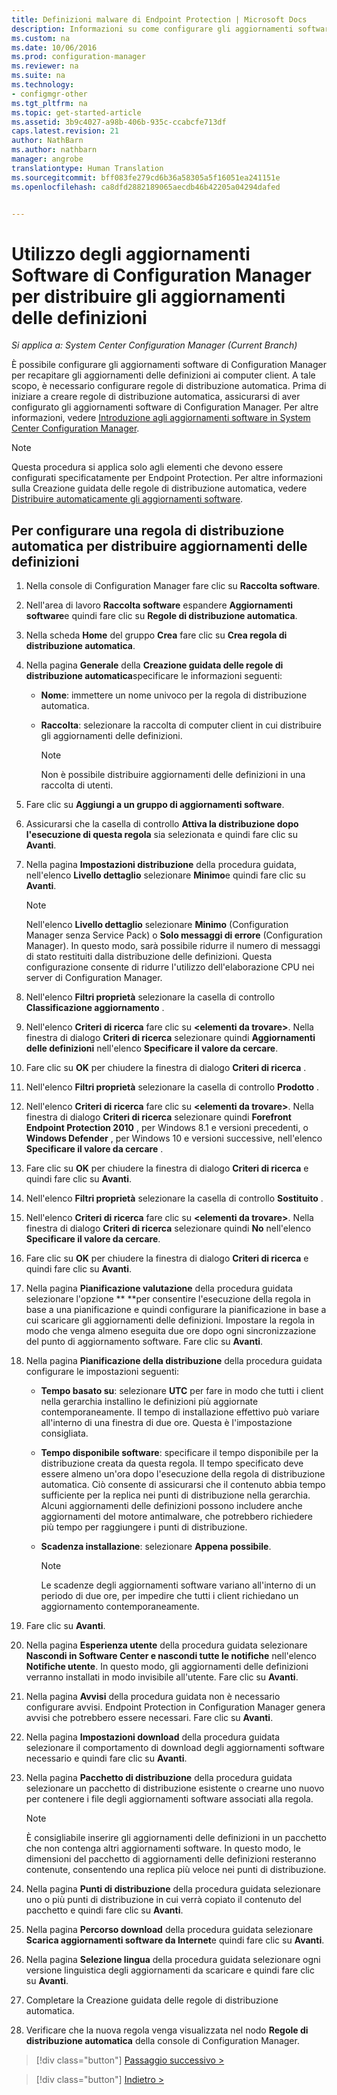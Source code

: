 ```yaml
---
title: Definizioni malware di Endpoint Protection | Microsoft Docs
description: Informazioni su come configurare gli aggiornamenti software di Configuration Manager per recapitare gli aggiornamenti delle definizioni ai computer client.
ms.custom: na
ms.date: 10/06/2016
ms.prod: configuration-manager
ms.reviewer: na
ms.suite: na
ms.technology:
- configmgr-other
ms.tgt_pltfrm: na
ms.topic: get-started-article
ms.assetid: 3b9c4027-a98b-406b-935c-ccabcfe713df
caps.latest.revision: 21
author: NathBarn
ms.author: nathbarn
manager: angrobe
translationtype: Human Translation
ms.sourcegitcommit: bff083fe279cd6b36a58305a5f16051ea241151e
ms.openlocfilehash: ca8dfd2882189065aecdb46b42205a04294dafed


---
```


#  <a name="using-configuration-manager-software-updates-to-deliver-definition-updates"></a>Utilizzo degli aggiornamenti Software di Configuration Manager per distribuire gli aggiornamenti delle definizioni

*Si applica a: System Center Configuration Manager (Current Branch)*


 È possibile configurare gli aggiornamenti software di Configuration Manager per recapitare gli aggiornamenti delle definizioni ai computer client. A tale scopo, è necessario configurare regole di distribuzione automatica. Prima di iniziare a creare regole di distribuzione automatica, assicurarsi di aver configurato gli aggiornamenti software di Configuration Manager. Per altre informazioni, vedere [Introduzione agli aggiornamenti software in System Center Configuration Manager](/sccm/sum/understand/software-updates-introduction).

> [!NOTE]
>  Questa procedura si applica solo agli elementi che devono essere configurati specificatamente per Endpoint Protection. Per altre informazioni sulla Creazione guidata delle regole di distribuzione automatica, vedere [Distribuire automaticamente gli aggiornamenti software](/sccm/sum/deploy-use/automatically-deploy-software-updates).

## <a name="to-configure-an-automatic-deployment-rule-to-deliver-definition-updates"></a>Per configurare una regola di distribuzione automatica per distribuire aggiornamenti delle definizioni

1.  Nella console di Configuration Manager fare clic su **Raccolta software**.

2.  Nell'area di lavoro **Raccolta software** espandere **Aggiornamenti software**e quindi fare clic su **Regole di distribuzione automatica**.

3.  Nella scheda **Home** del gruppo **Crea** fare clic su **Crea regola di distribuzione automatica**.

4.  Nella pagina **Generale** della **Creazione guidata delle regole di distribuzione automatica**specificare le informazioni seguenti:

    -   **Nome**: immettere un nome univoco per la regola di distribuzione automatica.

    -   **Raccolta**: selezionare la raccolta di computer client in cui distribuire gli aggiornamenti delle definizioni.

        > [!NOTE]
        >  Non è possibile distribuire aggiornamenti delle definizioni in una raccolta di utenti.

5.  Fare clic su **Aggiungi a un gruppo di aggiornamenti software**.

6.  Assicurarsi che la casella di controllo  **Attiva la distribuzione dopo l'esecuzione di questa regola** sia selezionata e quindi fare clic su **Avanti**.

7.  Nella pagina **Impostazioni distribuzione** della procedura guidata, nell'elenco **Livello dettaglio** selezionare **Minimo**e quindi fare clic su **Avanti**.

    > [!NOTE]
    >  Nell'elenco **Livello dettaglio** selezionare **Minimo** (Configuration Manager senza Service Pack) o **Solo messaggi di errore** (Configuration Manager). In questo modo, sarà possibile ridurre il numero di messaggi di stato restituiti dalla distribuzione delle definizioni. Questa configurazione consente di ridurre l'utilizzo dell'elaborazione CPU nei server di Configuration Manager.

8.  Nell'elenco **Filtri proprietà** selezionare la casella di controllo **Classificazione aggiornamento** .

9. Nell'elenco **Criteri di ricerca** fare clic su **<elementi da trovare\>**. Nella finestra di dialogo **Criteri di ricerca** selezionare quindi **Aggiornamenti delle definizioni** nell'elenco **Specificare il valore da cercare**.

10. Fare clic su **OK** per chiudere la finestra di dialogo **Criteri di ricerca** .

11. Nell'elenco **Filtri proprietà** selezionare la casella di controllo **Prodotto** .

12. Nell'elenco **Criteri di ricerca** fare clic su **<elementi da trovare\>**. Nella finestra di dialogo **Criteri di ricerca** selezionare quindi **Forefront Endpoint Protection 2010** , per Windows 8.1 e versioni precedenti, o **Windows Defender** , per Windows 10 e versioni successive, nell'elenco **Specificare il valore da cercare** .

13. Fare clic su **OK** per chiudere la finestra di dialogo **Criteri di ricerca** e quindi fare clic su **Avanti**.

14. Nell'elenco **Filtri proprietà** selezionare la casella di controllo **Sostituito** .

15. Nell'elenco **Criteri di ricerca** fare clic su **<elementi da trovare\>**. Nella finestra di dialogo **Criteri di ricerca** selezionare quindi **No** nell'elenco **Specificare il valore da cercare**.

16. Fare clic su **OK** per chiudere la finestra di dialogo **Criteri di ricerca** e quindi fare clic su **Avanti**.

17. Nella pagina **Pianificazione valutazione** della procedura guidata selezionare l'opzione ** **per consentire l'esecuzione della regola in base a una pianificazione e quindi configurare la pianificazione in base a cui scaricare gli aggiornamenti delle definizioni. Impostare la regola in modo che venga almeno eseguita due ore dopo ogni sincronizzazione del punto di aggiornamento software. Fare clic su **Avanti**.

18. Nella pagina **Pianificazione della distribuzione** della procedura guidata configurare le impostazioni seguenti:

    -   **Tempo basato su**: selezionare **UTC** per fare in modo che tutti i client nella gerarchia installino le definizioni più aggiornate contemporaneamente. Il tempo di installazione effettivo può variare all'interno di una finestra di due ore. Questa è l'impostazione consigliata.

    -   **Tempo disponibile software**: specificare il tempo disponibile per la distribuzione creata da questa regola. Il tempo specificato deve essere almeno un'ora dopo l'esecuzione della regola di distribuzione automatica. Ciò consente di assicurarsi che il contenuto abbia tempo sufficiente per la replica nei punti di distribuzione nella gerarchia. Alcuni aggiornamenti delle definizioni possono includere anche aggiornamenti del motore antimalware, che potrebbero richiedere più tempo per raggiungere i punti di distribuzione.

    -   **Scadenza installazione**: selezionare **Appena possibile**.

        > [!NOTE]
        >  Le scadenze degli aggiornamenti software variano all'interno di un periodo di due ore, per impedire che tutti i client richiedano un aggiornamento contemporaneamente.

19. Fare clic su **Avanti**.

20. Nella pagina **Esperienza utente** della procedura guidata selezionare **Nascondi in Software Center e nascondi tutte le notifiche** nell'elenco **Notifiche utente**.   In questo modo, gli aggiornamenti delle definizioni verranno installati in modo invisibile all'utente. Fare clic su **Avanti**.

21. Nella pagina **Avvisi** della procedura guidata non è necessario configurare avvisi. Endpoint Protection in Configuration Manager genera avvisi che potrebbero essere necessari. Fare clic su **Avanti**.

22. Nella pagina **Impostazioni download** della procedura guidata selezionare il comportamento di download degli aggiornamenti software necessario e quindi fare clic su **Avanti**.

23. Nella pagina **Pacchetto di distribuzione** della procedura guidata selezionare un pacchetto di distribuzione esistente o crearne uno nuovo per contenere i file degli aggiornamenti software associati alla regola.

    > [!NOTE]
    >  È consigliabile inserire gli aggiornamenti delle definizioni in un pacchetto che non contenga altri aggiornamenti software. In questo modo, le dimensioni del pacchetto di aggiornamenti delle definizioni resteranno contenute, consentendo una replica più veloce nei punti di distribuzione.

24. Nella pagina **Punti di distribuzione** della procedura guidata selezionare uno o più punti di distribuzione in cui verrà copiato il contenuto del pacchetto e quindi fare clic su **Avanti**.

25. Nella pagina **Percorso download** della procedura guidata selezionare **Scarica aggiornamenti software da Internet**e quindi fare clic su **Avanti**.

26. Nella pagina **Selezione lingua** della procedura guidata selezionare ogni versione linguistica degli aggiornamenti da scaricare e quindi fare clic su **Avanti**.

27. Completare la Creazione guidata delle regole di distribuzione automatica.

28. Verificare che la nuova regola venga visualizzata nel nodo **Regole di distribuzione automatica** della console di Configuration Manager.


> [!div class="button"]
[Passaggio successivo >](endpoint-antimalware-policies.md)

> [!div class="button"]
[Indietro >](endpoint-configure-alerts.md)



<!--HONumber=Dec16_HO3-->


